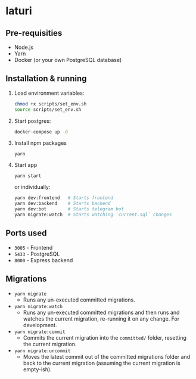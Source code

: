 # laturi

## Pre-requisities

- Node.js
- Yarn
- Docker (or your own PostgreSQL database)

## Installation & running

1. Load environment variables:
    ```sh
    chmod +x scripts/set_env.sh
    source scripts/set_env.sh
    ```

2. Start postgres:
    ```sh
    docker-compose up -d
    ```

3. Install npm packages
    ```
    yarn
    ```
3. Start app
    ```
    yarn start
    ```
    or individually:
    ```sh
    yarn dev:frontend   # Starts frontend
    yarn dev:backend    # Starts backend
    yarn dev:bot        # Starts telegram bot
    yarn migrate:watch  # Starts watching `current.sql` changes
    ```

## Ports used

- `3005` - Frontend
- `5433` - PostgreSQL
- `8000` - Express backend

## Migrations

- `yarn migrate`
  - Runs any un-executed committed migrations.
- `yarn migrate:watch`
  - Runs any un-executed committed migrations and then runs and watches the current migration, re-running it on any change. For development.
- `yarn migrate:commit`
  - Commits the current migration into the `committed/` folder, resetting the current migration.
- `yarn migrate:uncommit`
  - Moves the latest commit out of the committed migrations folder and back to the current migration (assuming the current migration is empty-ish).
